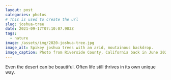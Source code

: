 ```yaml
---
layout: post
categories: photos
# This is used to create the url
slug: joshua-tree
date: 2021-09-17T07:10:07.903Z
tags:
  - nature
image: /assets/img/2020-joshua-tree.jpg
image_alt: Spikey joshua trees with an arid, moutainous backdrop.
image_caption: Photo from Riverside County, California back in June 2020
---
```

Even the desert can be beautiful. Often life still thrives in its own unique way.